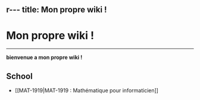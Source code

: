 r---
title: Mon propre wiki !
---

# Mon propre wiki !
----
**bienvenue a mon propre wiki !**

## School
- [[MAT-1919|MAT-1919 : Mathématique pour informaticien]]